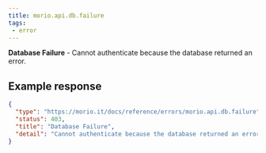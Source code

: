 ```yaml
---
title: morio.api.db.failure
tags: 
 - error
---
```



<!-- MORIO_AUTO_GENERATED_CONTENT_STARTS - Manual changes made below will be overwritten -->
__Database Failure__ - Cannot authenticate because the database returned an error.
<!-- MORIO_AUTO_GENERATED_CONTENT_ENDS - Manual changes made above will be overwritten -->


<!-- MORIO_AUTO_GENERATED_CONTENT_STARTS - Manual changes made below will be overwritten -->
## Example response

```json
{
  "type": "https://morio.it/docs/reference/errors/morio.api.db.failure",
  "status": 403,
  "title": "Database Failure",
  "detail": "Cannot authenticate because the database returned an error."
}
```
<!-- MORIO_AUTO_GENERATED_CONTENT_ENDS - Manual changes made above will be overwritten -->
